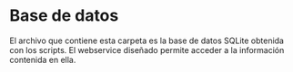 # Base de datos

El archivo que contiene esta carpeta es la base de datos SQLite obtenida con los scripts.
El webservice diseñado permite acceder a la información contenida en ella.
